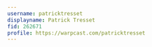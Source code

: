 ```yaml
---
username: patricktresset
displayname: Patrick Tresset
fid: 262671
profile: https://warpcast.com/patricktresset
---
```

  
